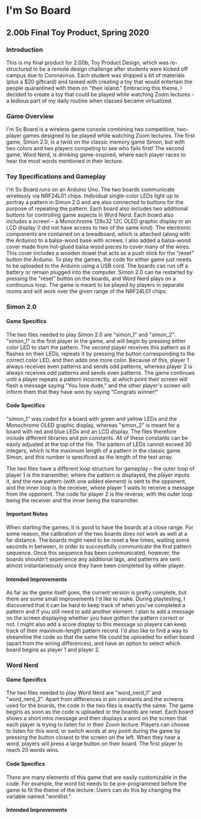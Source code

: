 # I'm So Board
## 2.00b Final Toy Product, Spring 2020
### Introduction
This is my final product for 2.00b, Toy Product Design, which was re-structured to be a remote design challenge
after students were kicked off campus due to Coronavirus. Each student was shipped a kit of materials (plus a $20 giftcard) and tasked with creating a toy that would entertain the people quarantined with them on "their island." Embracing this theme, I decided to create a toy that could be played while watching Zoom lectures - a tedious part of my daily routine when classes became virtualized.
### Game Overview
I'm So Board is a wireless game console combining two competitive, two-player games designed to be played while watching Zoom lectures. The first game, Simon 2.0, is a twist on the classic memory game Simon, but with two colors and two players competing to see who fails first! The second game, Word Nerd, is drinking game-inspired, where each player races to hear the most words mentioned in their lecture.
### Toy Specifications and Gameplay
I'm So Board runs on an Arduino Uno. The two boards communicate wirelessly via NRF24L01 chips. Individual single-color LEDs light up to portray a pattern in Simon 2.0 and are also connected to buttons for the purpose of repeating the pattern. Each board also includes two additional buttons for controlling game aspects in Word Nerd. Each board also includes a screen –  a Monochrome 128x32 12C OLED graphic display or an LCD display (I did not have access to two of the same kind). The electronic components are contained on a breadboard, which is attached (along with the Arduino) to a balsa-wood base with screws. I also added a balsa-wood cover made from hot-glued balsa wood pieces to cover many of the wires. This cover includes a wooden dowel that acts as a push stick for the "reset" button the Arduino. To play the games, the code for either game just needs to be uploaded to the Arduino using a USB cord. The boards can run off a battery or remain plugged into the computer. Simon 2.0 can be restarted by pressing the "reset" button on the boards, and Word Nerd plays on a continuous loop. The game is meant to be played by players in separate rooms and will work over the given range of the NRF24L01 chips.
### Simon 2.0
#### Game Specifics
The two files needed to play Simon 2.0 are "simon_1" and "simon_2". "simon_1" is the first player in the game, and will begin by pressing either color LED to start the pattern. The second player receives this pattern as it flashes on their LEDs, repeats it by pressing the button corresponding to the correct color LED, and then adds one more color. Because of this, player 1 always receives even patterns and sends odd patterns, whereas player 2 is always receives odd patterns and sends even patterns. The game continues until a player repeats a pattern incorrectly, at which point their screen will flash a message saying "You lose dude," and the other player's screen will inform them that they have won by saying "Congrats winner!"
#### Code Specifics
"simon_1" was coded for a board with green and yellow LEDs and the Monochrome OLED graphic display, whereas "simon_2" is meant for a board with red and blue LEDs and an LCD display. The files therefore include different libraries and pin constants. All of these constants can be easily adjusted at the top of the file. The pattern of LEDs cannot exceed 30 integers, which is the maximum length of a pattern in the classic game Simon, and this number is specificed as the length of the text array.

The two files have a different loop structure for gameplay – the outer loop of player 1 is the transmitter, where the pattern is displayed, the player inputs it, and the new pattern (with one added element) is sent to the opponent, and the inner loop is the receiver, where player 1 waits to receive a message from the opponent. The code for player 2 is the reverse, with the outer loop being the receiver and the inner being the transmitter.
#### Important Notes
When starting the games, it is good to have the boards at a close range. For some reason, the calibration of the two boards does not work as well at a far distance. The boards might need to be reset a few times, waiting some seconds in between, in order to successfully communicate the first pattern sequence. Once this sequence has been communicated, however, the boards shouldn't experience any additional lags, and patterns are sent almost instantaneously once they have been completed by either player.
#### Intended Improvements
As far as the game itself goes, the current version is pretty complete, but there are some small improvements I'd like to make. During playtesting, I discovered that it can be hard to keep track of when you've completed a pattern and if you still need to add another element. I plan to add a message on the screen displaying whether you have gotten the pattern correct or not. I might also add a score display to this message so players can keep track of their maximum-length pattern record. I'd also like to find a way to streamline the code so that the same file could be uploaded for either board (apart from the wiring differences), and have an option to select which board begins as player 1 and player 2.
### Word Nerd
#### Game Specifics
The two files needed to play Word Nerd are "word_nerd_1" and "word_nerd_2". Apart from differences in pin constants and the screens used for the boards, the code in the two files is exactly the same. The game begins as soon as the code is uploaded or the boards are reset. Each board shows a short intro message and then displays a word on the screen that each player is trying to listen for in their Zoom lecture. Players can choose to listen for this word, or switch words at any point during the game by pressing the button closest to the screen on the left. When they hear a word, players will press a large button on their board. The first player to reach 20 words wins.
#### Code Specifics
There are many elements of this game that are easily customizable in the code. For example, the word list needs to be pre-programmed before the game to fit the theme of the lecture. Users can do this by changing the variable named "wordlist."
#### Intended Improvements
